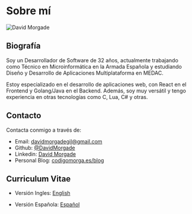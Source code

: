 # Sobre mí

![David Morgade](https://media.licdn.com/dms/image/v2/D4D03AQH9wzpdwyaPqQ/profile-displayphoto-shrink_800_800/profile-displayphoto-shrink_800_800/0/1664374427086?e=1735776000&v=beta&t=huBjQvqFC2m0do6fqB7VEz4gc5th8af8s8LB_ZyEKDA)

## Biografía

Soy un Desarrollador de Software de 32 años, actualmente trabajando como Técnico en Microinformática en la Armada Española y estudiando Diseño y Desarrollo de Aplicaciones Multiplataforma en MEDAC.

Estoy especializado en el desarrollo de aplicaciones web, con React en el Frontend y Golang/Java en el Backend. Además, soy muy versátil y tengo experiencia en otras tecnologías como C, Lua, C# y otras.

## Contacto

Contacta conmigo a través de:

- Email: [davidmorgadegil@gmail.com](mailto:davidmorgadegil@gmail.com)
- Github: [@DavidMorgade](https://github.com/DavidMorgade)
- Linkedin: [David Morgade](https://www.linkedin.com/in/DavidMorgade)
- Personal Blog: [codigomorga.es/blog](https://codigomorga.es/blog)


## Curriculum Vitae

- Versión Ingles: [English](https://zxh.me/files/cv/en.pdf) 

- Versión Española: [Español](https://zxh.me/files/cv/es.pdf)
